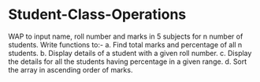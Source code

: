 # Student-Class-Operations
WAP to input name, roll number and marks in 5 subjects for n number of students. Write functions to:- a. Find total marks and percentage of all n students. b. Display details of a student with a given roll number. c. Display the details for all the students having percentage in a given range. d. Sort the array in ascending order of marks.
